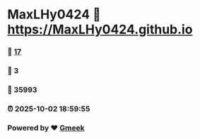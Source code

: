 # MaxLHy0424 :link: https://MaxLHy0424.github.io 
### :page_facing_up: [17](https://MaxLHy0424.github.io/tag.html) 
### :speech_balloon: 3 
### :hibiscus: 35993 
### :alarm_clock: 2025-10-02 18:59:55 
### Powered by :heart: [Gmeek](https://github.com/Meekdai/Gmeek)
